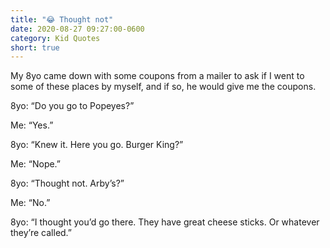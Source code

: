 ```yaml
---
title: "😂 Thought not"
date: 2020-08-27 09:27:00-0600
category: Kid Quotes
short: true
---
```


My 8yo came down with some coupons from a mailer to ask if I went to some of these places by myself, and if so, he would give me the coupons.

8yo: “Do you go to Popeyes?”

Me: “Yes.”

8yo: “Knew it. Here you go. Burger King?”

Me: “Nope.”

8yo: “Thought not. Arby’s?”

Me: “No.”

8yo: “I thought you’d go there. They have great cheese sticks. Or whatever they’re called.”
